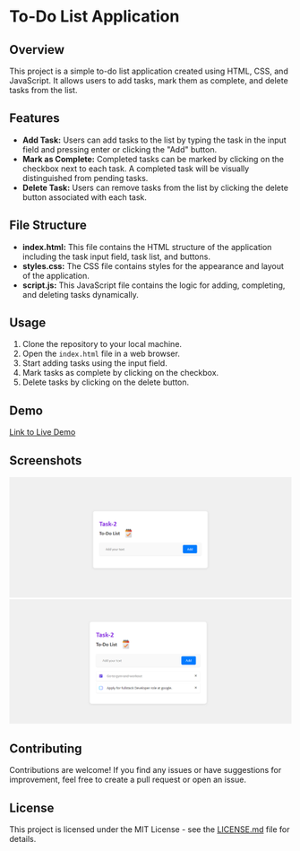 # To-Do List Application

## Overview
This project is a simple to-do list application created using HTML, CSS, and JavaScript. It allows users to add tasks, mark them as complete, and delete tasks from the list.

## Features
- **Add Task:** Users can add tasks to the list by typing the task in the input field and pressing enter or clicking the "Add" button.
- **Mark as Complete:** Completed tasks can be marked by clicking on the checkbox next to each task. A completed task will be visually distinguished from pending tasks.
- **Delete Task:** Users can remove tasks from the list by clicking the delete button associated with each task.

## File Structure
- **index.html:** This file contains the HTML structure of the application including the task input field, task list, and buttons.
- **styles.css:** The CSS file contains styles for the appearance and layout of the application.
- **script.js:** This JavaScript file contains the logic for adding, completing, and deleting tasks dynamically.

## Usage
1. Clone the repository to your local machine.
2. Open the `index.html` file in a web browser.
3. Start adding tasks using the input field.
4. Mark tasks as complete by clicking on the checkbox.
5. Delete tasks by clicking on the delete button.

## Demo
[Link to Live Demo](https://octanet-june-task2.vercel.app/) 

## Screenshots
![Screenshot 1](img/sc1.png)
![Screenshot 2](img/sc2.png)

## Contributing
Contributions are welcome! If you find any issues or have suggestions for improvement, feel free to create a pull request or open an issue.

## License
This project is licensed under the MIT License - see the [LICENSE.md](LICENSE.md) file for details.
